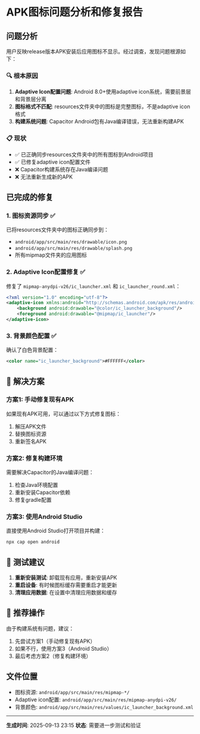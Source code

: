 # APK图标问题分析和修复报告

## 问题分析
用户反映release版本APK安装后应用图标不显示。经过调查，发现问题根源如下：

### 🔍 根本原因
1. **Adaptive Icon配置问题**: Android 8.0+使用adaptive icon系统，需要前景层和背景层分离
2. **图标格式不匹配**: resources文件夹中的图标是完整图标，不是adaptive icon格式
3. **构建系统问题**: Capacitor Android包有Java编译错误，无法重新构建APK

### 📋 现状
- ✅ 已正确同步resources文件夹中的所有图标到Android项目
- ✅ 已修复adaptive icon配置文件
- ❌ Capacitor构建系统存在Java编译问题
- ❌ 无法重新生成新的APK

## 已完成的修复

### 1. 图标资源同步 ✅
已将resources文件夹中的图标正确同步到：
- `android/app/src/main/res/drawable/icon.png`
- `android/app/src/main/res/drawable/splash.png`
- 所有mipmap文件夹的应用图标

### 2. Adaptive Icon配置修复 ✅
修复了 `mipmap-anydpi-v26/ic_launcher.xml` 和 `ic_launcher_round.xml`：
```xml
<?xml version="1.0" encoding="utf-8"?>
<adaptive-icon xmlns:android="http://schemas.android.com/apk/res/android">
    <background android:drawable="@color/ic_launcher_background"/>
    <foreground android:drawable="@mipmap/ic_launcher"/>
</adaptive-icon>
```

### 3. 背景颜色配置 ✅
确认了白色背景配置：
```xml
<color name="ic_launcher_background">#FFFFFF</color>
```

## 🔧 解决方案

### 方案1: 手动修复现有APK
如果现有APK可用，可以通过以下方式修复图标：
1. 解压APK文件
2. 替换图标资源
3. 重新签名APK

### 方案2: 修复构建环境
需要解决Capacitor的Java编译问题：
1. 检查Java环境配置
2. 重新安装Capacitor依赖
3. 修复gradle配置

### 方案3: 使用Android Studio
直接使用Android Studio打开项目并构建：
```bash
npx cap open android
```

## 📱 测试建议

1. **重新安装测试**: 卸载现有应用，重新安装APK
2. **重启设备**: 有时候图标缓存需要重启才能更新
3. **清理应用数据**: 在设置中清理应用数据和缓存

## 🎯 推荐操作

由于构建系统有问题，建议：
1. 先尝试方案1（手动修复现有APK）
2. 如果不行，使用方案3（Android Studio）
3. 最后考虑方案2（修复构建环境）

## 文件位置
- 图标资源: `android/app/src/main/res/mipmap-*/`
- Adaptive icon配置: `android/app/src/main/res/mipmap-anydpi-v26/`
- 背景颜色: `android/app/src/main/res/values/ic_launcher_background.xml`

---
**生成时间**: 2025-09-13 23:15
**状态**: 需要进一步测试和验证